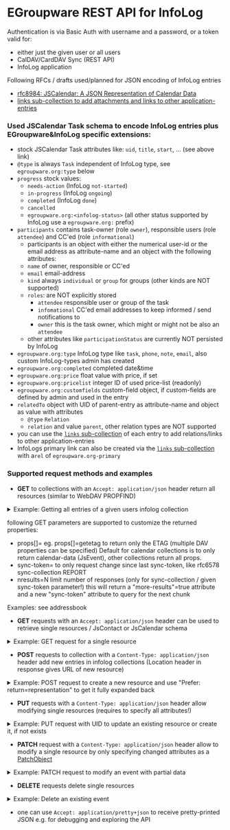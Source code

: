 # EGroupware REST API for InfoLog

Authentication is via Basic Auth with username and a password, or a token valid for:
- either just the given user or all users
- CalDAV/CardDAV Sync (REST API)
- InfoLog application

Following RFCs / drafts used/planned for JSON encoding of InfoLog entries
* [rfc8984: JSCalendar: A JSON Representation of Calendar Data](https://datatracker.ietf.org/doc/html/rfc8984)
* [links sub-collection to add attachments and links to other application-entries](Links-and-attachments.md)

### Used JSCalendar Task schema to encode InfoLog entries plus EGroupware&InfoLog specific extensions:
* stock JSCalendar Task attributes like: `uid`, `title`, `start`, ... (see above link)
* `@type` is always `Task` independent of InfoLog type, see `egroupware.org:type` below
* `progress` stock values: 
  * `needs-action` (InfoLog `not-started`)
  * `in-progress` (InfoLog `ongoing`)
  * `completed` (InfoLog `done`)
  * `cancelled`
  * `egroupware.org:<infolog-status>` (all other status supported by InfoLog use a `egroupware.org:` prefix)
* `participants` contains task-owner (role `owner`), responsible users (role `attendee`) and CC'ed (role `informational`)
  * participants is an object with either the numerical user-id or the email address as attribute-name and an object with the following attributes:
  * `name` of owner, responsible or CC'ed
  * `email` email-address
  * `kind` always `individual` or `group` for groups (other kinds are NOT supported)
  * `roles`: are NOT explicitly stored
    * `attendee` responsible user or group of the task
    * `infomational` CC'ed email addresses to keep informed / send notifications to
    * `owner` this is the task owner, which might or might not be also an `attendee`
  * other attributes like `participationStatus` are currently NOT persisted by InfoLog
* `egroupware.org:type` InfoLog type like `task`, `phone`, `note`, `email`, also custom InfoLog-types admin has created
* `egroupware.org:completed` completed date&time
* `egroupware.org:price` float value with price, if set
* `egroupware.org:pricelist` integer ID of used price-list (readonly)
* `egroupware.org:customfields` custom-field object, if custom-fields are defined by admin and used in the entry
* `relatedTo` object with UID of parent-entry as attribute-name and object as value with attributes
  * `@type` `Relation`
  * `relation` and value `parent`, other relation types are NOT supported
* you can use the [`links` sub-collection](Links-and-attachments.md) of each entry to add relations/links to other application-entries
* InfoLogs primary link can also be created via the [`links` sub-collection](Links-and-attachments.md) with a`rel` of `egroupware.org-primary`

### Supported request methods and examples

* **GET** to collections with an ```Accept: application/json``` header return all resources (similar to WebDAV PROPFIND)
<details>
  <summary>Example: Getting all entries of a given users infolog collection</summary>

```
curl https://example.org/egroupware/groupdav.php/<username>/infolog/ -H "Accept: application/pretty+json" --user <username>
{
  "responses": {
    "/<username>/infolog/1085": {
      "@type": "Task",
      "prodId": "EGroupware InfoLog 23.1.006",
      "uid": "infolog-1085-8623c4830472a8ede9f9f8b30d435ea4",
      "created": "2020-08-08T13:37:46Z",
      "title": "Re: Test creat(ed|or)",
      "start": "2020-08-08T00:00:00",
      "showWithoutTime": true,
      "timeZone": "Europe/Berlin",
      "description": "kkk",
      "participants": {
          "5": {
              "@type": "Participant",
              "name": "Ralf Becker",
              "email": "ralf@example.org",
              "kind": "individual",
              "roles": { "owner": true }
          }
      },
      "status": "confirmed",
      "progress": "in-progress",
      "priority": 9,
      "privacy": "public",
      "percentComplete": 10,
      "egroupware.org:type": "task",
      "relatedTo": {
          "56f7094e-e962-904d-b74a-cf139f9eecb0": {
              "@type": "Relation",
              "relation": "parent"
          }
      }
    },
    "/<username>/infolog/1081": {
      "@type": "Task",
      "prodId": "EGroupware InfoLog 23.1.006",
      "uid": "infolog-1081-8623c4830472a8ede9f9f8b30d435ea4",
      "sequence": "2",
      "created": "2020-08-08T13:07:18Z",
      "title": "Testtitle",
      "start": "2020-08-08T00:00:00",
      "showWithoutTime": true,
      "timeZone": "Europe/Berlin",
      "description": "This is a Test ...",
      "participants": {
          "44": {
              "@type": "Participant",
              "name": "Birgit Becker",
              "email": "birgit@example.org",
              "kind": "individual",
              "roles": { "owner": true }
          }
      },
      "status": "tentative",
      "progress": "egroupware.org:offer",
      "priority": 9,
      "privacy": "public",
      "percentComplete": 10,
      "egroupware.org:type": "task",
    }
  }
}
```
</details>

following GET parameters are supported to customize the returned properties:
- props[]=<DAV-prop-name> eg. props[]=getetag to return only the ETAG (multiple DAV properties can be specified)
  Default for calendar collections is to only return calendar-data (JsEvent), other collections return all props.
- sync-token=<token> to only request change since last sync-token, like rfc6578 sync-collection REPORT
- nresults=N limit number of responses (only for sync-collection / given sync-token parameter!)
  this will return a "more-results"=true attribute and a new "sync-token" attribute to query for the next chunk

Examples: see addressbook


* **GET**  requests with an ```Accept: application/json``` header can be used to retrieve single resources / JsContact or JsCalendar schema
<details>
   <summary>Example: GET request for a single resource</summary>

```
curl 'https://example.org/egroupware/groupdav.php/infolog/956' -H "Accept: application/pretty+json" --user <username>
{
    "@type": "Task",
    "prodId": "EGroupware InfoLog 23.1.006",
    "uid": "infolog-956-8623c4830472a8ede9f9f8b30d435ea4",
    "created": "2018-01-31T08:17:07Z",
    "title": "Test notification",
    "start": "2018-01-31T00:00:00",
    "showWithoutTime": true,
    "timeZone": "Europe/Berlin",
    "description": "Blah sdfasdfa",
    "participants": {
        "5": {
            "@type": "Participant",
            "name": "Ralf Becker",
            "email": "ralf@example.org",
            "kind": "individual",
            "roles": { "owner": true }
        },
        "181": {
            "@type": "Participant",
            "name": "Hadi Nategh",
            "email": "hn@example.org",
            "kind": "individual",
            "roles": { "attendee": true }
        },
        "44": {
            "@type": "Participant",
            "name": "Birgit Becker",
            "email": "birgit@example.org",
            "kind": "individual",
            "roles": { "attendee": true }
        }
    },
    "status": "confirmed",
    "progress": "needs-action",
    "priority": 9,
    "privacy": "public",
    "egroupware.org:type": "task",
    "egroupware.org:customfields": {
        "contact": {
            "value": [
                "Internet"
            ],
            "type": "select",
            "label": "Kontakt",
            "values": {
                "Internet": "Internet",
                "Presse": "Presse",
                "Zeitschrift": "Zeitschrift",
                "Empfehlung": "Empfehlung",
                "Hotel": "Hotel",
                "Unknown": "Weiß nicht",
                "With Space": "With Space"
            }
        },
        "selection": {
            "value": [
                "1"
            ],
            "type": "select",
            "label": "Auswahl",
            "values": {
                "1": "Hugo",
                "2": "Ralf",
                "3": "sonstwer"
            }
        }
    }
}
 ```
</details>

* **POST** requests to collection with a ```Content-Type: application/json``` header add new entries in infolog collections
  (Location header in response gives URL of new resource)
<details>
   <summary>Example: POST request to create a new resource and use "Prefer: return=representation" to get it fully expanded back</summary>

```
RalfsMac:mserver ralf$ cat <<EOF | curl -i 'https://example.org/egroupware/groupdav.php/<username>/infolog/' \
  -H "Content-Type: application/json" -H "Prefer: return=representation" -H "Accept: application/pretty+json" \
  -X POST -d @- --user <username>
{                      
  "title": "Test-Test for Birgit",
  "start": "2024-05-10T10:00:00",
  "timeZone": "Europe/Berlin",
  "duration": "PT1H", 
  "due": "2024-06-01T00:00:00",
  "description": "Important task, but quite short ;)",
  "priority": 9,
  "participants": [
    {
      "name": "Birgit Becker",
      "email": "birgit@example.org",
      "roles": { "attendee": true }
    }
  ]
}
EOF

HTTP/1.1 201 Created
Location: /egroupware/groupdav.php/<username>/infolog/1192
ETag: "1192:0:1715012714"
X-WebDAV-Status: 201 Created

{
    "@type": "Task",
    "prodId": "EGroupware InfoLog 23.1.006",
    "uid": "urn:uuid:3933d565-187f-4bad-a44e-82588ef64c88",
    "created": "2024-05-06T14:25:14Z",
    "title": "Test-Test for Birgit",
    "start": "2024-05-10T10:00:00",
    "timeZone": "Europe/Berlin",
    "due": "2024-06-01T00:00:00",
    "duration": "PT1H",
    "description": "Important task, but quite short ;)",
    "participants": {
        "5": {
            "@type": "Participant",
            "name": "Ralf Becker",
            "email": "ralf@example.org",
            "kind": "individual",
            "roles": { "owner": true }
        },
        "44": {
            "@type": "Participant",
            "name": "Birgit Becker",
            "email": "birgit@example.org",
            "kind": "individual",
            "roles": { "attendee": true }
        }
    },
    "status": "confirmed",
    "progress": "completed",
    "privacy": "public",
    "egroupware.org:type": "task"
}
```
</details>

* **PUT**  requests with  a ```Content-Type: application/json``` header allow modifying single resources (requires to specify all attributes!)

<details>
   <summary>Example: PUT request with UID to update an existing resource or create it, if not exists</summary>

```
cat <<EOF | curl -i 'https://example.org/egroupware/groupdav.php/<username>/infolog/1192' -X PUT -d @- -H "Content-Type: application/json" --user <username>
{
    "@type": "Task",
    "prodId": "EGroupware InfoLog 23.1.006",
    "uid": "urn:uuid:3933d565-187f-4bad-a44e-82588ef64c88",
    "created": "2024-05-06T14:25:14Z",
    "title": "Test-Test for Birgit updated",
....
}
EOF
```
Update of an existing one:
```
HTTP/1.1 204 No Content
```
New tast:
```
HTTP/1.1 201 Created
Location: https://example.org/egroupware/groupdav.php/<username>/infolog/1234
```
</details>


* **PATCH** request with a ```Content-Type: application/json``` header allow to modify a single resource by only specifying changed attributes as a [PatchObject](https://www.rfc-editor.org/rfc/rfc8984.html#type-PatchObject)

<details>
   <summary>Example: PATCH request to modify an event with partial data</summary>

```
cat <<EOF | curl -i 'https://example.org/egroupware/groupdav.php/<username>/infolog/1234' -X PATCH -d @- -H "Content-Type: application/json" --user <username>
{
  "title": "New title"
}
EOF

HTTP/1.1 204 No content
```
</details>

* **DELETE** requests delete single resources
<details>
   <summary>Example: Delete an existing event</summary>

> Please note: the "Accept: application/json" header is required, as the CalDAV server would return 404 NotFound as the url does NOT end with .ics

```
curl -i 'https://example.org/egroupware/groupdav.php/<username>/infolog/1234' -X DELETE -H "Accept: application/json" --user <username>

HTTP/1.1 204 No Content
```
</details>

* one can use ```Accept: application/pretty+json``` to receive pretty-printed JSON e.g. for debugging and exploring the API